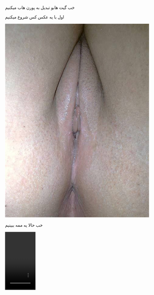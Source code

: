 خب گیت هابو تبدیل به پورن هاب میکنیم

اول با یه عکس کس شروع میکنیم

<img src="https://github.com/wnnwybywbywe/hsoebeksosh/raw/main/IMG_20220503_021820_507.jpg">

خب حالا یه ممه ببینیم
 
<html>
<body>

<video controls loop width="100" height="190">
 <source src="https://github.com/wnnwybywbywe/hsoebeksosh/raw/main/IMG_20220422_034438_870.mp4" type="video/mp4"<html>
<body>

<video controls loop width="100" height="190">
 <source src="https://github.com/wnnwybywbywe/hsoebeksosh/raw/main/IMG_20220422_034438_870.mp4" type="video/mp4">
</video>

</body>
</html>
</video>
